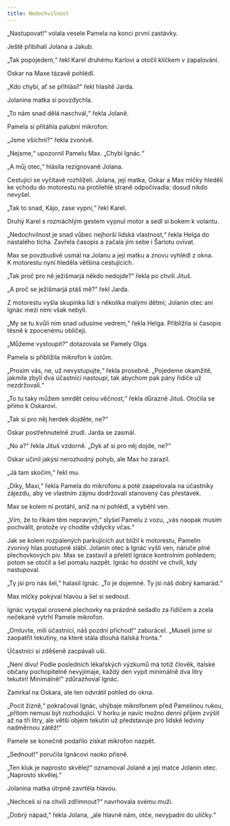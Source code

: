 ```yaml
---
title: Nedochvilnost
---
```


„Nastupovat!“ volala vesele Pamela na konci první zastávky.

  

Ještě přibíhali Jolana a Jakub.

„Tak popojedem,“ řekl Karel druhému Karlovi a otočil klíčkem v zapalování.

Oskar na Maxe tázavě pohlédl.

„Kdo chybí, ať se přihlásí!“ řekl hlasitě Jarda.

Jolanina matka si povzdychla.

„To nám snad dělá naschvál,“ řekla Jolaně.

Pamela si přitáhla palubní mikrofon:

„Jsme všichni?“ řekla zvonivě.

„Nejsme,“ upozornil Pamelu Max. „Chybí Ignác.“

„A můj otec,“ hlásila rezignovaně Jolana.

Cestující se vyčítavě rozhlíželi. Jolana, její matka, Oskar a Max mlčky hleděli ke vchodu do motorestu na protilehlé straně odpočívadla: dosud nikdo nevyšel.

„Tak to snad, Kájo, zase vypni,“ řekl Karel.

Druhý Karel s rozmáchlým gestem vypnul motor a sedl si bokem k volantu.

„Nedochvilnost je snad vůbec nejhorší lidská vlastnost,“ řekla Helga do nastalého ticha. Zavřela časopis a začala jím sebe i Šarlotu ovívat.

Max se povzbudivě usmál na Jolanu a její matku a znovu vyhlédl z okna. K motorestu nyní hleděla většina cestujících.

„Tak proč pro ně ježišmarjá někdo nedojde?“ řekla po chvíli Jituš.

„A proč se ježišmarjá ptáš mě?“ řekl Jarda.

Z motorestu vyšla skupinka lidí s několika malými dětmi; Jolanin otec ani Ignác mezi nimi však nebyli.

„My se tu kvůli nim snad udusíme vedrem,“ řekla Helga. Přiblížila si časopis těsně k zpocenému obličeji.

„Můžeme vystoupit?“ dotazovala se Pamely Olga.

Pamela si přiblížila mikrofon k ústům.

„Prosím vás, ne, už nevystupujte,“ řekla prosebně. „Pojedeme okamžitě, jakmile zbylí dva účastníci nastoupí, tak abychom pak pány řidiče už nezdržovali.“

„To tu taky můžem smrdět celou věčnost,“ řekla důrazně Jituš. Otočila se přímo k Oskarovi.

„Tak si pro něj herdek dojděte, ne?“

Oskar postřehnutelně zrudl. Jarda se zasmál.

„No a?“ řekla Jituš vzdorně. „Dyk ať si pro něj dojde, ne?“

Oskar učinil jakýsi nerozhodný pohyb, ale Max ho zarazil.

„Já tam skočím,“ řekl mu.

„Díky, Maxi,“ řekla Pamela do mikrofonu a poté zaapelovala na účastníky zájezdu, aby ve vlastním zájmu dodržovali stanovený čas přestávek.

Max se kolem ní protáhl, aniž na ni pohlédl, a vyběhl ven.

„Vím, že to říkám těm nepravým,“ slyšel Pamelu z vozu, „vás naopak musím pochválit, protože vy chodíte vždycky včas.“

Jak se kolem rozpálených parkujících aut blížil k motorestu, Pamelin zvonivý hlas postupně slábl. Jolanin otec a Ignác vyšli ven, náruče plné plechovkových piv. Max se zastavil a přelétl Ignáce kontrolním pohledem; potom se otočil a šel pomalu nazpět. Ignác ho dostihl ve chvíli, kdy nastupoval.

„Ty jsi pro nás šel,“ halasil Ignác. „To je dojemné. Ty jsi náš dobrý kamarád.“

Max mlčky pokýval hlavou a šel si sednout.

Ignác vysypal orosené plechovky na prázdné sedadlo za řidičem a zcela nečekaně vytrhl Pamele mikrofon.

„Omluvte, milí účastníci, náš pozdní příchod!“ zaburácel. „Museli jsme si zaopatřit tekutiny, na které stála dlouhá italská fronta.“

Účastníci si zděšeně zacpávali uši.

„Není divu! Podle posledních lékařských výzkumů má totiž člověk, italské občany pochopitelně nevyjímaje, každý den vypít minimálně dva litry tekutin! Minimálně!“ zdůrazňoval Ignác.

Zamrkal na Oskara, ale ten odvrátil pohled do okna.

„Pocit žízně,“ pokračoval Ignác, uhýbaje mikrofonem před Pamelinou rukou, „přitom nemusí být rozhodující. V horku je navíc možno denní příjem zvýšit až na tři litry, ale větší objem tekutin už představuje pro lidské ledviny nadměrnou zátěž!“

Pamele se konečně podařilo získat mikrofon nazpět.

„Sednout!“ poručila Ignácovi naoko přísně.

„Ten kluk je naprosto skvělej!“ oznamoval Jolaně a její matce Jolanin otec. „Naprosto skvělej.“

Jolanina matka útrpně zavrtěla hlavou.

„Nechceš si na chvíli zdřímnout?“ navrhovala svému muži.

„Dobrý nápad,“ řekla Jolana, „ale hlavně nám, otče, nevypadni do uličky.“
